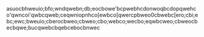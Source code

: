 asuocbhweuio;bfo;wndqwebn;db;eocbowe'bcpwebhcdonwoqbcdopqwehco'qwncoi'qwbcqweb;ceqwniopnhco[ewbco[qwercpbweo0cbwebc[ero;cbi;ebc;ewc;bweuio;cberocbweo;cbweo;cbo;webco;wecbo;eqwbcweo;cbweocbecbqwe;bucqwebcbqebcebocbnwec
